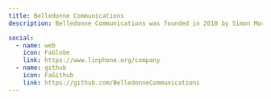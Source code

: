```yaml
---
title: Belledonne Communications
description: Belledonne Communications was founded in 2010 by Simon Morlat, the original author of Linphone, and Jehan Monnier, who worked for nine and ten years, respectively, in the telecom division of Hewlett Packard.

social:
  - name: web
    icon: FaGlobe
    link: https://www.linphone.org/company
  - name: github
    icon: FaGithub
    link: https://github.com/BelledonneCommunications
---
```

